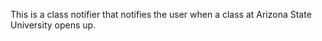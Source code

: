 This is a class notifier that notifies the user when a class at Arizona State University opens up. 
